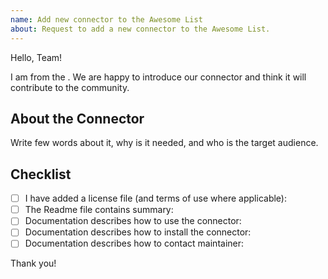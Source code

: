 ```yaml
---
name: Add new connector to the Awesome List
about: Request to add a new connector to the Awesome List.
---
```


Hello, Team!

I am <YOUR NAME> from the <COMPANY>. We are happy to introduce our <CONNECTOR NAME> connector and think it will contribute to the community.

## About the Connector

Write few words about it, why is it needed, and who is the target audience.

## Checklist

- [ ] I have added a license file (and terms of use where applicable): <link>
- [ ] The Readme file contains summary: <link>
- [ ] Documentation describes how to use the connector: <link>
- [ ] Documentation describes how to install the connector: <link>
- [ ] Documentation describes how to contact maintainer: <link>

Thank you!
